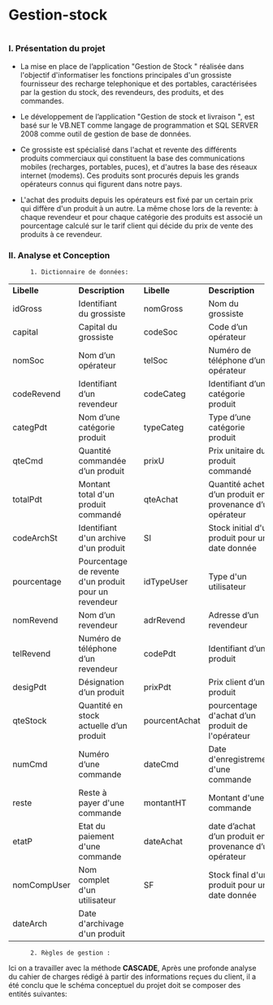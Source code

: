 # Gestion-stock
# 
<h3>I.	Présentation du projet</h3>

* La mise en place de l’application  "Gestion de Stock " réalisée dans l'objectif d'informatiser les fonctions principales d'un grossiste fournisseur des recharge telephonique et des portables, caractérisées par la gestion du stock, des revendeurs, des produits, et des commandes.

 * Le développement de l’application "Gestion de stock et livraison ", est basé sur le  VB.NET comme langage de programmation  et SQL SERVER 2008 comme outil de gestion de base de données.

 * Ce grossiste est spécialisé dans l'achat et revente des différents produits commerciaux qui constituent la base des communications mobiles (recharges, portables, puces), et d'autres la base des réseaux internet (modems). Ces produits sont procurés depuis les grands opérateurs connus qui figurent dans notre pays.
 
  * L'achat des produits depuis les opérateurs est fixé par un certain prix qui diffère d'un produit à un autre. La même chose lors de la revente: à chaque revendeur et pour chaque catégorie des produits est associé un pourcentage calculé sur le tarif client qui décide du prix de vente des produits à ce revendeur.
  
  <h3>II. Analyse et Conception</h3>
  
          1. Dictionnaire de données:
          
<table>
       <tr>
        <td><b>Libelle </b></td>
        <td><b>Description </b></td>
        <td> </td>
        <td><b>Libelle </b></td>
        <td><b>Description </b></td>
       </tr>
       <tr>
        <td>idGross  </td>
        <td>Identifiant du grossiste </td>
        <td> </td>
        <td>nomGross  </td>
        <td>Nom du grossiste  </td>
       </tr>
       <tr>
        <td>capital  </td>
        <td>Capital du grossiste  </td>
        <td> </td>
        <td>codeSoc </td>
        <td>Code d’un opérateur  </td>
       </tr>
       <tr>
        <td>nomSoc   </td>
        <td>Nom d’un opérateur  </td>
        <td> </td>
        <td>telSoc </td>
        <td>Numéro de téléphone d’un opérateur  </td>
       </tr>
       <tr>
        <td>codeRevend  </td>
        <td>Identifiant d’un revendeur  </td>
        <td> </td>
        <td>codeCateg </td>
        <td>Identifiant d’une catégorie produit </td>
       </tr>
       <tr>
        <td>categPdt  </td>
        <td>Nom d’une catégorie produit  </td>
        <td> </td>
        <td>typeCateg </td>
        <td>Type d’une catégorie produit </td>
       </tr>
       <tr>
        <td>qteCmd  </td>
        <td>Quantité commandée d’un produit </td>
        <td> </td>
        <td>prixU </td>
        <td>Prix unitaire du produit commandé </td>
       </tr>
       <tr>
        <td>totalPdt  </td>
        <td>Montant total d'un produit commandé </td>
        <td> </td>
        <td>qteAchat </td>
        <td>Quantité achetée d’un produit en provenance d’un opérateur </td>
       </tr>
       <tr>
        <td>codeArchSt </td>
        <td>Identifiant d'un archive d'un produit </td>
        <td> </td>
        <td>SI </td>
        <td>Stock initial d'un produit pour une date donnée </td>
       </tr>
       <tr>
        <td>pourcentage </td>
        <td>Pourcentage de revente d'un produit pour un revendeur </td>
        <td> </td>
        <td>idTypeUser </td>
        <td>Type d'un utilisateur </td>
       </tr>
       <tr>
        <td>nomRevend </td>
        <td>Nom d’un revendeur </td>
        <td> </td>
        <td>adrRevend </td>
        <td>Adresse d’un revendeur </td>
       </tr>
       <tr>
        <td>telRevend </td>
        <td>Numéro de téléphone d’un revendeur </td>
        <td> </td>
        <td>codePdt </td>
        <td>Identifiant d’un produit </td>
       </tr>
       <tr>
        <td>desigPdt </td>
        <td>Désignation d’un produit </td>
        <td> </td>
        <td>prixPdt </td>
        <td>Prix client d’un produit </td>
       </tr>
       <tr>
        <td>qteStock </td>
        <td>Quantité en stock actuelle d’un produit </td>
        <td> </td>
        <td>pourcentAchat </td>
        <td>pourcentage d'achat d’un produit de l'opérateur </td>
       </tr>
       <tr>
        <td>numCmd </td>
        <td>Numéro d’une commande </td>
        <td> </td>
        <td>dateCmd </td>
        <td>Date d'enregistrement d'une commande </td>
       </tr>
       <tr>
        <td>reste </td>
        <td>Reste à payer d'une commande </td>
        <td> </td>
        <td>montantHT </td>
        <td>Montant d'une commande </td>
       </tr>
       <tr>
        <td>etatP </td>
        <td>Etat du paiement d'une commande </td>
        <td> </td>
        <td>dateAchat </td>
        <td>date d’achat d’un produit en provenance d’un opérateur </td>
       </tr>
       <tr>
        <td>nomCompUser </td>
        <td>Nom complet d'un utilisateur </td>
        <td> </td>
        <td>SF </td>
        <td>Stock final d'un produit pour une date donnée </td>
       </tr>
        <tr>
        <td>dateArch </td>
        <td>Date d'archivage d'un produit </td>
        <td> </td>
        <td> </td>
        <td> </td>
       </tr>
      
</table>
  
          2. Règles de gestion :
          
Ici on a travailler avec la méthode <b>CASCADE</b>, Après une profonde analyse du cahier de charges rédigé à partir des informations reçues du client, il a été conclu que le schéma conceptuel du projet doit se composer des entités suivantes:
